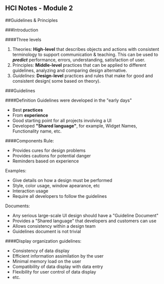 HCI Notes - Module 2
---
<!-- Copyright Ciel 2013 -->
##Guidelines & Principles

###Introduction

####Three levels
1. Theories: **High-level** that describes objects and actions with consistent terminology to support communication & teaching. This can be used to ***predict*** performance, errors, understanding, satisfaction of user.
2. Principles: **Middle-level** practices that can be applied to different guidelines, analyzing and comparing design alternative.
3. *Guidelines*: **Design-level** practices and rules that make for good and consistent design( some based on theory).


###Guidelines

####Definition
Guidelines were developed in the "early days"
* Best **practices**
* From **experience**
* Good starting point for all projects involving a UI
* Developed **"Shared language"**, for example, Widget Names, Functionality name, etc.

####Components
Rule:
  * Provides cures for design problems
  * Provides cautions for potential danger
  * Reminders based on experience 

Examples:
  * Give details on how a design must be performed
  * Style, color usage, window apearance, etc
  * Interaction usage
  * Require all developers to follow the guidelines

Documents:
  * Any serious large-scale UI design should have a "Guideline Document"
  * Provides a "Shared language" that developers and customers can use
  * Allows consistency within a design team
  * Guidelines document is not trivial

####Display organization guidelines:
 * Consistency of data display
 * Efficient information assimilation by the user
 * Minimal memory load on the user
 * Compatibility of data display with data entry
 * Flexibility for user control of data display
 * etc.

